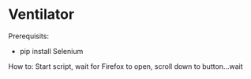 # Ventilator

Prerequisits:
- pip install Selenium

How to:
Start script, wait for Firefox to open, scroll down to button...wait
